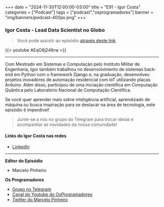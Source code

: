 +++
date = "2024-11-30T12:00:00-03:00"
title = "E91 - Igor Costa"
categories = ["Podcast"]
tags = ["podcast","osprogramadores"]
banner = "img/banners/podcast-400px.png"
+++

### Igor Costa - Lead Data Scientist no Globo
> Você pode assistir ao episódio [através deste link](https://www.youtube.com/watch?v=AEqO6j246rw).



{{< youtube AEqO6j246rw >}}

___

Com Mestrado em Sistemas e Computação pelo Instituto Militar de Engenharia, Igor também trabalhou no desenvolvimento de sistemas back-end em Python com o framework Django e, na graduação, desenvolveu projetos inovadores de automação residencial com IoT utilizando placas Arduino. Além disso, participou de uma iniciação científica em Computação Quântica pelo Laboratório Nacional de Computação Científica.

Se você quer aprender mais sobre inteligência artificial, aprendizado de máquina ou busca inspiração para se destacar na área de tecnologia, este episódio é imperdível!

> Junte-se a nós no grupo do Telegram para trocar ideias e acompanhar as novidades da nossa comunidade!

#### Links do Igor Costa nas redes

* [LinkedIn](https://www.linkedin.com/in/igor-s-costa/)

___


**Editor do Episódio**

- Marcelo Pinheiro

**Os Programadores**

- [Grupo no Telegram](https://t.me/osprogramadores)
- [Canal do Youtube do OsProgramadores](https://www.youtube.com/channel/UCt_YNYGl6K5yNXlXEQDdwWg?view_as=subscriber)
- [Twitter do Marcelo Pinheiro](https://twitter.com/mpinheir)

